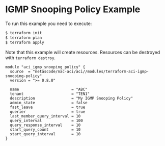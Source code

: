 <!-- BEGIN_TF_DOCS -->
# IGMP Snooping Policy Example

To run this example you need to execute:

```bash
$ terraform init
$ terraform plan
$ terraform apply
```

Note that this example will create resources. Resources can be destroyed with `terraform destroy`.

```hcl
module "aci_igmp_snooping_policy" {
  source  = "netascode/nac-aci/aci//modules/terraform-aci-igmp-snooping-policy"
  version = ">= 0.8.0"

  name                       = "ABC"
  tenant                     = "TEN1"
  description                = "My IGMP Snooping Policy"
  admin_state                = false
  fast_leave                 = true
  querier                    = true
  last_member_query_interval = 10
  query_interval             = 100
  query_response_interval    = 10
  start_query_count          = 10
  start_query_interval       = 10
}
```
<!-- END_TF_DOCS -->
